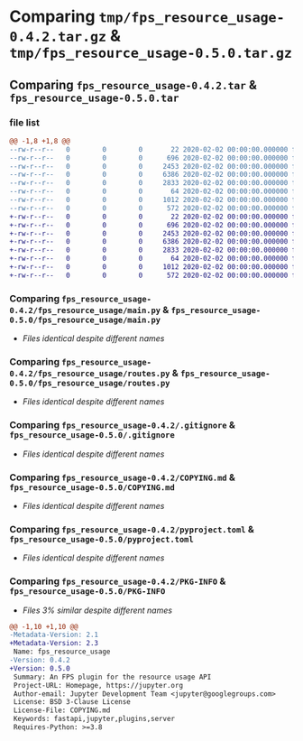 # Comparing `tmp/fps_resource_usage-0.4.2.tar.gz` & `tmp/fps_resource_usage-0.5.0.tar.gz`

## Comparing `fps_resource_usage-0.4.2.tar` & `fps_resource_usage-0.5.0.tar`

### file list

```diff
@@ -1,8 +1,8 @@
--rw-r--r--   0        0        0       22 2020-02-02 00:00:00.000000 fps_resource_usage-0.4.2/fps_resource_usage/__init__.py
--rw-r--r--   0        0        0      696 2020-02-02 00:00:00.000000 fps_resource_usage-0.4.2/fps_resource_usage/main.py
--rw-r--r--   0        0        0     2453 2020-02-02 00:00:00.000000 fps_resource_usage-0.4.2/fps_resource_usage/routes.py
--rw-r--r--   0        0        0     6386 2020-02-02 00:00:00.000000 fps_resource_usage-0.4.2/.gitignore
--rw-r--r--   0        0        0     2833 2020-02-02 00:00:00.000000 fps_resource_usage-0.4.2/COPYING.md
--rw-r--r--   0        0        0       64 2020-02-02 00:00:00.000000 fps_resource_usage-0.4.2/README.md
--rw-r--r--   0        0        0     1012 2020-02-02 00:00:00.000000 fps_resource_usage-0.4.2/pyproject.toml
--rw-r--r--   0        0        0      572 2020-02-02 00:00:00.000000 fps_resource_usage-0.4.2/PKG-INFO
+-rw-r--r--   0        0        0       22 2020-02-02 00:00:00.000000 fps_resource_usage-0.5.0/fps_resource_usage/__init__.py
+-rw-r--r--   0        0        0      696 2020-02-02 00:00:00.000000 fps_resource_usage-0.5.0/fps_resource_usage/main.py
+-rw-r--r--   0        0        0     2453 2020-02-02 00:00:00.000000 fps_resource_usage-0.5.0/fps_resource_usage/routes.py
+-rw-r--r--   0        0        0     6386 2020-02-02 00:00:00.000000 fps_resource_usage-0.5.0/.gitignore
+-rw-r--r--   0        0        0     2833 2020-02-02 00:00:00.000000 fps_resource_usage-0.5.0/COPYING.md
+-rw-r--r--   0        0        0       64 2020-02-02 00:00:00.000000 fps_resource_usage-0.5.0/README.md
+-rw-r--r--   0        0        0     1012 2020-02-02 00:00:00.000000 fps_resource_usage-0.5.0/pyproject.toml
+-rw-r--r--   0        0        0      572 2020-02-02 00:00:00.000000 fps_resource_usage-0.5.0/PKG-INFO
```

### Comparing `fps_resource_usage-0.4.2/fps_resource_usage/main.py` & `fps_resource_usage-0.5.0/fps_resource_usage/main.py`

 * *Files identical despite different names*

### Comparing `fps_resource_usage-0.4.2/fps_resource_usage/routes.py` & `fps_resource_usage-0.5.0/fps_resource_usage/routes.py`

 * *Files identical despite different names*

### Comparing `fps_resource_usage-0.4.2/.gitignore` & `fps_resource_usage-0.5.0/.gitignore`

 * *Files identical despite different names*

### Comparing `fps_resource_usage-0.4.2/COPYING.md` & `fps_resource_usage-0.5.0/COPYING.md`

 * *Files identical despite different names*

### Comparing `fps_resource_usage-0.4.2/pyproject.toml` & `fps_resource_usage-0.5.0/pyproject.toml`

 * *Files identical despite different names*

### Comparing `fps_resource_usage-0.4.2/PKG-INFO` & `fps_resource_usage-0.5.0/PKG-INFO`

 * *Files 3% similar despite different names*

```diff
@@ -1,10 +1,10 @@
-Metadata-Version: 2.1
+Metadata-Version: 2.3
 Name: fps_resource_usage
-Version: 0.4.2
+Version: 0.5.0
 Summary: An FPS plugin for the resource usage API
 Project-URL: Homepage, https://jupyter.org
 Author-email: Jupyter Development Team <jupyter@googlegroups.com>
 License: BSD 3-Clause License
 License-File: COPYING.md
 Keywords: fastapi,jupyter,plugins,server
 Requires-Python: >=3.8
```

